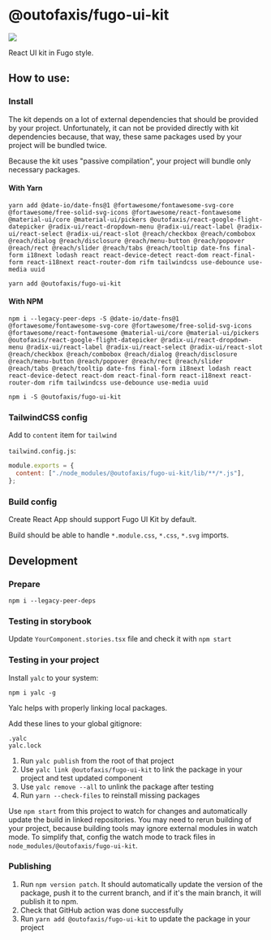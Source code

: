 # @outofaxis/fugo-ui-kit

<a href="https://www.chromatic.com/library?appId=62e175a10aef0868688d91fa"><img src="https://img.shields.io/badge/storybook-open-green"/></a>

React UI kit in Fugo style.

## How to use:

### Install

The kit depends on a lot of external dependencies that should be provided by your project.
Unfortunately, it can not be provided directly with kit dependencies because,
that way, these same packages used by your project will be bundled twice.

Because the kit uses "passive compilation", your project will bundle only necessary packages.

#### With Yarn

```shell
yarn add @date-io/date-fns@1 @fortawesome/fontawesome-svg-core @fortawesome/free-solid-svg-icons @fortawesome/react-fontawesome @material-ui/core @material-ui/pickers @outofaxis/react-google-flight-datepicker @radix-ui/react-dropdown-menu @radix-ui/react-label @radix-ui/react-select @radix-ui/react-slot @reach/checkbox @reach/combobox @reach/dialog @reach/disclosure @reach/menu-button @reach/popover @reach/rect @reach/slider @reach/tabs @reach/tooltip date-fns final-form i18next lodash react react-device-detect react-dom react-final-form react-i18next react-router-dom rifm tailwindcss use-debounce use-media uuid
```

```shell
yarn add @outofaxis/fugo-ui-kit
```

#### With NPM

```shell
npm i --legacy-peer-deps -S @date-io/date-fns@1 @fortawesome/fontawesome-svg-core @fortawesome/free-solid-svg-icons @fortawesome/react-fontawesome @material-ui/core @material-ui/pickers @outofaxis/react-google-flight-datepicker @radix-ui/react-dropdown-menu @radix-ui/react-label @radix-ui/react-select @radix-ui/react-slot @reach/checkbox @reach/combobox @reach/dialog @reach/disclosure @reach/menu-button @reach/popover @reach/rect @reach/slider @reach/tabs @reach/tooltip date-fns final-form i18next lodash react react-device-detect react-dom react-final-form react-i18next react-router-dom rifm tailwindcss use-debounce use-media uuid
```

```shell
npm i -S @outofaxis/fugo-ui-kit
```

### TailwindCSS config

Add to `content` item for `tailwind`

`tailwind.config.js`:

```js
module.exports = {
  content: ["./node_modules/@outofaxis/fugo-ui-kit/lib/**/*.js"],
};
```

### Build config

Create React App should support Fugo UI Kit by default.

Build should be able to handle `*.module.css`, `*.css`, `*.svg` imports.

## Development

### Prepare

```shell
npm i --legacy-peer-deps
```

### Testing in storybook

Update `YourComponent.stories.tsx` file and check it with `npm start`

### Testing in your project

Install `yalc` to your system:

```shell
npm i yalc -g
```

Yalc helps with properly linking local packages.

Add these lines to your global gitignore:

```gitignore
.yalc
yalc.lock
```

1. Run `yalc publish` from the root of that project
2. Use `yalc link @outofaxis/fugo-ui-kit` to link the package in your project and test updated component
3. Use `yalc remove --all` to unlink the package after testing
4. Run `yarn --check-files` to reinstall missing packages

Use `npm start` from this project to watch for changes
and automatically update the build in linked repositories.
You may need to rerun building of your project, because building tools may ignore external modules in watch mode.
To simplify that, config the watch mode to track files in `node_modules/@outofaxis/fugo-ui-kit`.

### Publishing

1. Run `npm version patch`. It should automatically update the version of the package, push it to the current branch, and if it's the main branch, it will publish it to npm.
2. Check that GitHub action was done successfully
3. Run `yarn add @outofaxis/fugo-ui-kit` to update the package in your project
